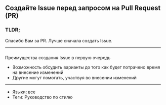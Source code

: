 ## Создайте Issue перед запросом на Pull Request (PR)

### TLDR;

Спасибо Вам за PR. Лучше сначала создать Issue.

---

### 

Преимущества создания Issue в первую очередь

- Возможность обсудить варианты до того как будет потрачено время на внесение изменений
- Другие могут помогать, участвуя во внесении изменений

---

- Языки: все
- Теги: Руководство по стилю
